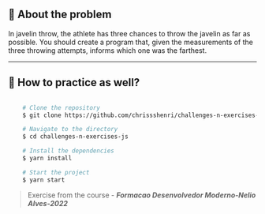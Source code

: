 ## 👀 About the problem

In javelin throw, the athlete has three chances to throw the javelin as far as possible. You should create a program that, given the measurements of the three throwing attempts, informs which one was the farthest.

---

## 📁 How to practice as well?

```bash

    # Clone the repository
    $ git clone https://github.com/chrissshenri/challenges-n-exercises-js.git

    # Navigate to the directory
    $ cd challenges-n-exercises-js

    # Install the dependencies
    $ yarn install

    # Start the project
    $ yarn start

```

> 
> Exercise from the course - ***Formacao Desenvolvedor Moderno-Nelio Alves-2022***

